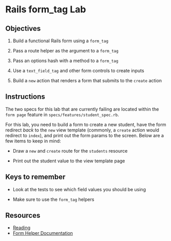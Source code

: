 # Rails form_tag Lab

## Objectives

1. Build a functional Rails form using a `form_tag`

2. Pass a route helper as the argument to a `form_tag`

3. Pass an options hash with a method to a `form_tag`

4. Use a `text_field_tag` and other form controls to create inputs

5. Build a `new` action that renders a form that submits to the `create` action

## Instructions

The two specs for this lab that are currently failing are located within the
`form page` feature in `specs/features/student_spec.rb`.

For this lab, you need to build a form to create a new student, have the form
redirect _back_ to the `new` view template (commonly, a `create` action would
redirect to `index`), and print out the form params to the screen. Below are a
few items to keep in mind:

- Draw a `new` and `create` route for the `students` resource

- Print out the student value to the view template page

## Keys to remember

- Look at the tests to see which field values you should be using

- Make sure to use the `form_tag` helpers

## Resources

- [Reading](https://github.com/learn-co-curriculum/rails-form_tag-readme)
- [Form Helper Documentation](http://api.rubyonrails.org/classes/ActionView/Helpers/FormTagHelper.html)
